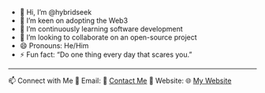 - 👋 Hi, I’m @hybridseek
- 👀 I’m keen on adopting the Web3
- 🌱 I’m continuously learning software development
- 💞️ I’m looking to collaborate on an open-source project
- 😄 Pronouns: He/Him
- ⚡ Fun fact: “Do one thing every day that scares you.”

---

📫 Connect with Me
📧 Email: 📩 [Contact Me](mailto:email@metapulz.com)
🐙 Website: 🌐 [My Website](https://metapulz.com)


<!---
hybridseek/hybridseek is a ✨ special ✨ repository because its `README.md` (this file) appears on your GitHub profile.
You can click the Preview link to take a look at your changes.
--->
